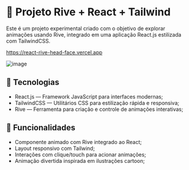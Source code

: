 # 🧠 Projeto Rive + React + Tailwind
Este é um projeto experimental criado com o objetivo de explorar animações usando Rive, integrado em uma aplicação React.js estilizada com TailwindCSS.

https://react-rive-head-face.vercel.app

![image](https://github.com/user-attachments/assets/93eb9204-517a-4d28-9e72-1e1726a9897a)

## 🚀 Tecnologias
- React.js — Framework JavaScript para interfaces modernas;
- TailwindCSS — Utilitários CSS para estilização rápida e responsiva;
- Rive — Ferramenta para criação e controle de animações interativas;

## 🧩 Funcionalidades
- Componente animado com Rive integrado ao React;
- Layout responsivo com Tailwind;
- Interações com clique/touch para acionar animações;
- Animação divertida inspirada em ilustrações cartoon;

